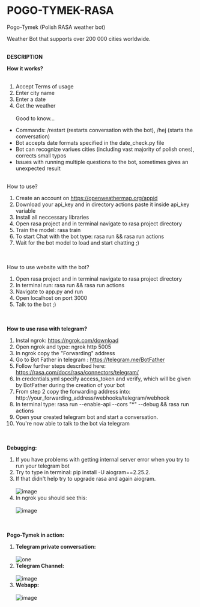 # POGO-TYMEK-RASA
Pogo-Tymek (Polish RASA weather bot)

Weather Bot that supports over 200 000 cities worldwide.
<br><br>

**DESCRIPTION**
<br>

**How it works?**
<br><br>
1. Accept Terms of usage
2. Enter city name
3. Enter a date
4. Get the weather
<br><br>
Good to know...
- Commands: /restart (restarts conversation with the bot),  /hej (starts the conversation)
- Bot accepts date formats specified in the date_check.py file
- Bot can recognize variues cities (including vast majority of polish ones), corrects small typos
- Issues with running multiple questions to the bot, sometimes gives an unexpected result
<br><br>

How to use?
<br>
1. Create an account on https://openweathermap.org/appid
2. Download your api_key and in directory actions paste it inside api_key variable
3. Install all neccessary libraries
4. Open rasa project and in terminal navigate to rasa project directory
5. Train the model: rasa train
6. To start Chat with the bot type: rasa run && rasa run actions 
7. Wait for the bot model to load and start chatting ;)

<br><br>
How to use website with the bot?
<br>
1. Open rasa project and in terminal navigate to rasa project directory
2. In terminal run: rasa run && rasa run actions
3. Navigate to app.py and run
4. Open localhost on port 3000
5. Talk to the bot ;)

<br><br>
**How to use rasa with telegram?**
<br>
1. Instal ngrok: https://ngrok.com/download
2. Open ngrok and type: ngrok http 5005
3. In ngrok copy the "Forwarding" address
4. Go to Bot Father in telegram : https://telegram.me/BotFather
5. Follow further steps described here: https://rasa.com/docs/rasa/connectors/telegram/
6. In credentials.yml specify access_token and verify, which will be given by BotFather during the creation of your bot
7. From step 2 copy the forwarding address into: http://your_forwarding_address/webhooks/telegram/webhook
8. In terminal type: rasa run --enable-api --cors "*" --debug && rasa run actions
9. Open your created telegram bot and start a conversation.
10. You're now able to talk to the bot via telegram

<br><br>
**Debugging:**
<br>
1. If you have problems with getting internal server error when you try to run your telegram bot
2. Try to type in terminal: pip install -U aiogram==2.25.2.
3. If that didn't help try to upgrade rasa and again aiogram. <br><br> ![image](https://github.com/KrysztofN/POGO-TYMEK-RASA-/assets/149100411/de2de1ea-0bcd-43de-8017-4b2c6e380a83)
5. In ngrok you should see this: <br><br> ![image](https://github.com/KrysztofN/POGO-TYMEK-RASA-/assets/149100411/517e2bad-0120-4d4a-8f6d-a8945b20e18f)

<br><br>
**Pogo-Tymek in action:**
<br>
1. **Telegram private conversation:**<br><br> ![one](https://github.com/KrysztofN/POGO-TYMEK-RASA-/assets/149100411/dd2501db-3ce1-4414-bce9-792bc23d1cdd) <br>
2. **Telegram Channel:**<br><br> ![image](https://github.com/KrysztofN/POGO-TYMEK-RASA-/assets/149100411/1725f4f4-a820-43ee-b657-067691f74c1d) <br>
3. **Webapp:**<br><br> ![image](https://github.com/KrysztofN/POGO-TYMEK-RASA-/assets/149100411/b7547636-1f05-4b70-b16c-bfb2ca40958b) <br>



